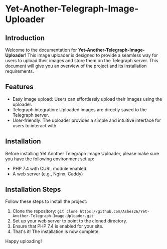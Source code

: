 # Yet-Another-Telegraph-Image-Uploader

## Introduction

Welcome to the documentation for **Yet-Another-Telegraph-Image-Uploader**! This image uploader is designed to provide a seamless way for users to upload their images and store them on the Telegraph server. This document will give you an overview of the project and its installation requirements.

## Features

- Easy image upload: Users can effortlessly upload their images using the uploader.
- Telegraph integration: Uploaded images are directly saved to the Telegraph server.
- User-friendly: The uploader provides a simple and intuitive interface for users to interact with.

## Installation

Before installing Yet Another Telegraph Image Uploader, please make sure you have the following environment set up:

- PHP 7.4 with CURL module enabled
- A web server (e.g., Nginx, Caddy)

## Installation Steps

Follow these steps to install the project:

1. Clone the repository: `git clone https://github.com/Ashes26/Yet-Another-Telegraph-Image-Uploader.git`
2. Set up your web server to point to the cloned directory.
3. Ensure that PHP 7.4 is enabled for your site.
4. That's it! The installation is now complete.

Happy uploading!

